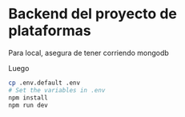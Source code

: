 # Backend del proyecto de plataformas


Para local, asegura de tener corriendo mongodb

Luego

```bash
cp .env.default .env
# Set the variables in .env
npm install
npm run dev
```
